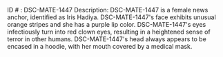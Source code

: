 ID # : DSC-MATE-1447
Description: DSC-MATE-1447 is a female news anchor, identified as Iris Hadiya. DSC-MATE-1447's face exhibits unusual orange stripes and she has a purple lip color. DSC-MATE-1447's eyes infectiously turn into red clown eyes, resulting in a heightened sense of terror in other humans. DSC-MATE-1447's head always appears to be encased in a hoodie, with her mouth covered by a medical mask.